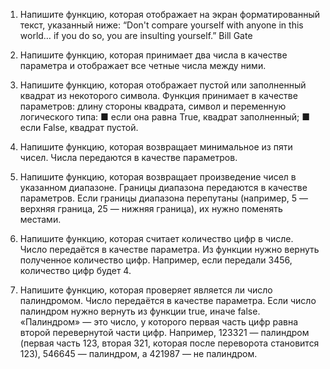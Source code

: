 1. Напишите функцию, которая отображает на экран форматированный текст, указанный ниже:
	“Don't compare yourself with anyone in this world…
	if you do so, you are insulting yourself.”
												Bill Gate

2. Напишите функцию, которая принимает два числа в качестве параметра и отображает все четные числа
   между ними.

3. Напишите функцию, которая отображает пустой или заполненный квадрат из некоторого символа. 
   Функция принимает в качестве параметров: длину стороны квадрата, символ и переменную логического типа:
	■ если она равна True, квадрат заполненный;
	■ если False, квадрат пустой.

4. Напишите функцию, которая возвращает минимальное из пяти чисел. Числа передаются в качестве параметров.

5. Напишите функцию, которая возвращает произведение чисел в указанном диапазоне. Границы диапазона
   передаются в качестве параметров. Если границы диапазона перепутаны (например, 5 — верхняя граница, 25 —
   нижняя граница), их нужно поменять местами.

6. Напишите функцию, которая считает количество цифр в числе. Число передаётся в качестве параметра.
   Из функции нужно вернуть полученное количество цифр. Например, если передали 3456, количество цифр будет 4.

7. Напишите функцию, которая проверяет является ли число палиндромом. Число передаётся в качестве параметра. 
   Если число палиндром нужно вернуть из функции true, иначе false.
	«Палиндром» — это число, у которого первая часть цифр равна второй перевернутой части цифр. Например,
	123321 — палиндром (первая часть 123, вторая 321, которая после переворота становится 123), 546645 — палиндром,
	а 421987 — не палиндром. 